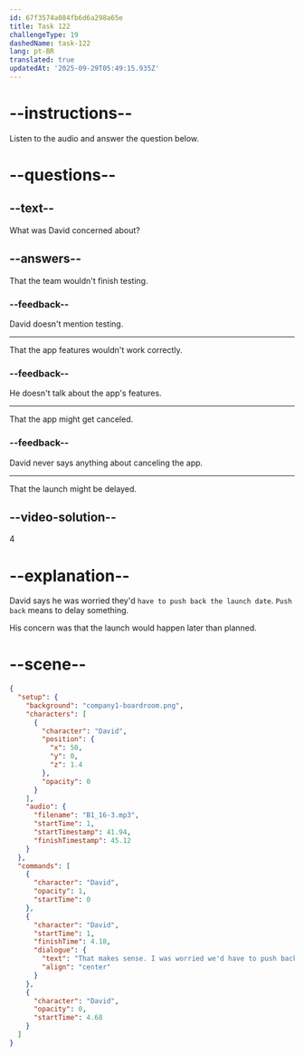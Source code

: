 ```yaml
---
id: 67f3574a084fb6d6a298a65e
title: Task 122
challengeType: 19
dashedName: task-122
lang: pt-BR
translated: true
updatedAt: '2025-09-29T05:49:15.935Z'
---
```


<!-- (Audio) David: That makes sense. I was worried we'd have to push back the launch date. -->

# --instructions--

Listen to the audio and answer the question below.

# --questions--

## --text--

What was David concerned about?

## --answers--

That the team wouldn't finish testing.

### --feedback--

David doesn't mention testing.

---

That the app features wouldn't work correctly.

### --feedback--

He doesn't talk about the app's features.

---

That the app might get canceled.

### --feedback--

David never says anything about canceling the app.

---

That the launch might be delayed.

## --video-solution--

4

# --explanation--

David says he was worried they'd `have to push back the launch date`. `Push back` means to delay something.

His concern was that the launch would happen later than planned.

# --scene--

```json
{
  "setup": {
    "background": "company1-boardroom.png",
    "characters": [
      {
        "character": "David",
        "position": {
          "x": 50,
          "y": 0,
          "z": 1.4
        },
        "opacity": 0
      }
    ],
    "audio": {
      "filename": "B1_16-3.mp3",
      "startTime": 1,
      "startTimestamp": 41.94,
      "finishTimestamp": 45.12
    }
  },
  "commands": [
    {
      "character": "David",
      "opacity": 1,
      "startTime": 0
    },
    {
      "character": "David",
      "startTime": 1,
      "finishTime": 4.18,
      "dialogue": {
        "text": "That makes sense. I was worried we'd have to push back the launch date.",
        "align": "center"
      }
    },
    {
      "character": "David",
      "opacity": 0,
      "startTime": 4.68
    }
  ]
}
```

